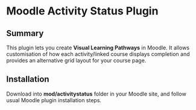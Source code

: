 # Moodle Activity Status Plugin
## Summary
This plugin lets you create __Visual Learning Pathways__ in Moodle. It allows customisation of how each activity/linked course displays completion and provides an alternative grid layout for your course page.

## Installation
Download into __mod/activitystatus__ folder in your Moodle site, and follow usual Moodle plugin installation steps.
